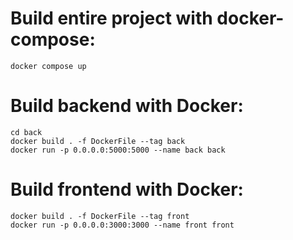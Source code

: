 # Build entire project with docker-compose:
```
docker compose up
```
# Build backend with Docker:
```
cd back  
docker build . -f DockerFile --tag back  
docker run -p 0.0.0.0:5000:5000 --name back back
```
# Build frontend with Docker:
```
docker build . -f DockerFile --tag front
docker run -p 0.0.0.0:3000:3000 --name front front
```
